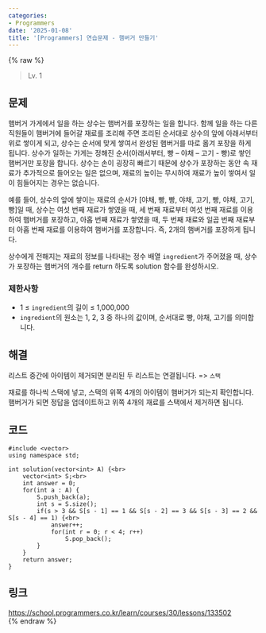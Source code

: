```yaml
---
categories:
- Programmers
date: '2025-01-08'
title: '[Programmers] 연습문제 - 햄버거 만들기'
---
```


{% raw %}
> Lv. 1<br>

## 문제
햄버거 가게에서 일을 하는 상수는 햄버거를 포장하는 일을 합니다. 함께 일을 하는 다른 직원들이 햄버거에 들어갈 재료를 조리해 주면 조리된 순서대로 상수의 앞에 아래서부터 위로 쌓이게 되고, 상수는 순서에 맞게 쌓여서 완성된 햄버거를 따로 옮겨 포장을 하게 됩니다. 상수가 일하는 가게는 정해진 순서(아래서부터, 빵 – 야채 – 고기 - 빵)로 쌓인 햄버거만 포장을 합니다. 상수는 손이 굉장히 빠르기 때문에 상수가 포장하는 동안 속 재료가 추가적으로 들어오는 일은 없으며, 재료의 높이는 무시하여 재료가 높이 쌓여서 일이 힘들어지는 경우는 없습니다.

예를 들어, 상수의 앞에 쌓이는 재료의 순서가 [야채, 빵, 빵, 야채, 고기, 빵, 야채, 고기, 빵]일 때, 상수는 여섯 번째 재료가 쌓였을 때, 세 번째 재료부터 여섯 번째 재료를 이용하여 햄버거를 포장하고, 아홉 번째 재료가 쌓였을 때, 두 번째 재료와 일곱 번째 재료부터 아홉 번째 재료를 이용하여 햄버거를 포장합니다. 즉, 2개의 햄버거를 포장하게 됩니다.

상수에게 전해지는 재료의 정보를 나타내는 정수 배열  `ingredient`가 주어졌을 때, 상수가 포장하는 햄버거의 개수를 return 하도록 solution 함수를 완성하시오.

### 제한사항
-   1 ≤  `ingredient`의 길이 ≤ 1,000,000
-   `ingredient`의 원소는 1, 2, 3 중 하나의 값이며, 순서대로 빵, 야채, 고기를 의미합니다.

## 해결
리스트 중간에 아이템이 제거되면 분리된 두 리스트는 연결됩니다. => `스택`<br>

재료를 하나씩 스택에 넣고, 스택의 위쪽 4개의 아이템이 햄버거가 되는지 확인합니다. 햄버거가 되면 정답을 업데이트하고 위쪽 4개의 재료를 스택에서 제거하면 됩니다.

## 코드
```
#include <vector>
using namespace std;

int solution(vector<int> A) {<br>
    vector<int> S;<br>
    int answer = 0;
    for(int a : A) {
        S.push_back(a);
        int s = S.size();
        if(s > 3 && S[s - 1] == 1 && S[s - 2] == 3 && S[s - 3] == 2 && S[s - 4] == 1) {<br>
            answer++;
            for(int r = 0; r < 4; r++)
                S.pop_back();
        }
    }
    return answer;
}
```

## 링크
https://school.programmers.co.kr/learn/courses/30/lessons/133502<br>
{% endraw %}